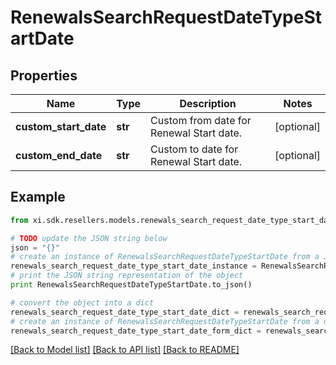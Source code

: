 # RenewalsSearchRequestDateTypeStartDate


## Properties

Name | Type | Description | Notes
------------ | ------------- | ------------- | -------------
**custom_start_date** | **str** | Custom from date for Renewal Start date. | [optional] 
**custom_end_date** | **str** | Custom to date for Renewal Start date. | [optional] 

## Example

```python
from xi.sdk.resellers.models.renewals_search_request_date_type_start_date import RenewalsSearchRequestDateTypeStartDate

# TODO update the JSON string below
json = "{}"
# create an instance of RenewalsSearchRequestDateTypeStartDate from a JSON string
renewals_search_request_date_type_start_date_instance = RenewalsSearchRequestDateTypeStartDate.from_json(json)
# print the JSON string representation of the object
print RenewalsSearchRequestDateTypeStartDate.to_json()

# convert the object into a dict
renewals_search_request_date_type_start_date_dict = renewals_search_request_date_type_start_date_instance.to_dict()
# create an instance of RenewalsSearchRequestDateTypeStartDate from a dict
renewals_search_request_date_type_start_date_form_dict = renewals_search_request_date_type_start_date.from_dict(renewals_search_request_date_type_start_date_dict)
```
[[Back to Model list]](../README.md#documentation-for-models) [[Back to API list]](../README.md#documentation-for-api-endpoints) [[Back to README]](../README.md)


